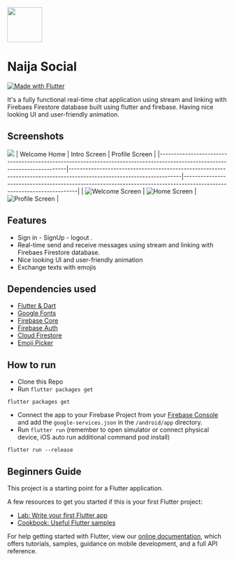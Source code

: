 <img src=images/logo.png width=80>

# Naija Social

[![Made with Flutter](https://img.shields.io/badge/Made%20with-Flutter-%2345D1FE)](https://flutter.dev/)

It's a fully functional real-time chat application using stream and linking with Firebaes Firestore database built using flutter and firebase. Having nice looking UI and user-friendly animation.

## Screenshots

![](images/welcome.png)
| Welcome Home                                                                                                           | Intro Screen                                                                                                          | Profile  Screen                                                                                                          |
|---------------------------------------------------------------------------------------------------------------------------|----------------------------------------------------------------------------------------------------------------------|----------------------------------------------------------------------------------------------------------------------|
| ![Welcome Screen](images/welcome.png) | ![Home Screen](images/home.png) | ![Profile Screen](images/profile.png)  |

## Features

- Sign in - SignUp - logout .
- Real-time send and receive messages using stream and linking with Firebaes Firestore database.
- Nice looking UI and user-friendly animation
-  Exchange texts with emojis


## Dependencies used
- [Flutter & Dart](http://flutter.dev)
- [Google Fonts](https://pub.dev/packages/google_fonts)
- [Firebase Core](https://pub.dev/packages/firebase_core)
- [Firebase Auth](https://pub.dev/packages/firebase_auth)
- [Cloud Firestore](https://pub.dev/packages/cloud_firestore)
- [Emoji Picker](https://pub.dev/packages/emoji_picker)

## How to run

- Clone this Repo
- Run ``` flutter packages get ```
```
flutter packages get
```
- Connect the app to your Firebase Project from your [Firebase Console](http://console.firebase.google.com) and add the `google-services.json` in the `/android/app` directory.
- Run ``` flutter run ``` (remember to open simulator or connect physical device, iOS auto run additional command pod install)
```
flutter run --release
```

## Beginners Guide

This project is a starting point for a Flutter application.

A few resources to get you started if this is your first Flutter project:

- [Lab: Write your first Flutter app](https://flutter.dev/docs/get-started/codelab)
- [Cookbook: Useful Flutter samples](https://flutter.dev/docs/cookbook)

For help getting started with Flutter, view our
[online documentation](https://flutter.dev/docs), which offers tutorials,
samples, guidance on mobile development, and a full API reference.
